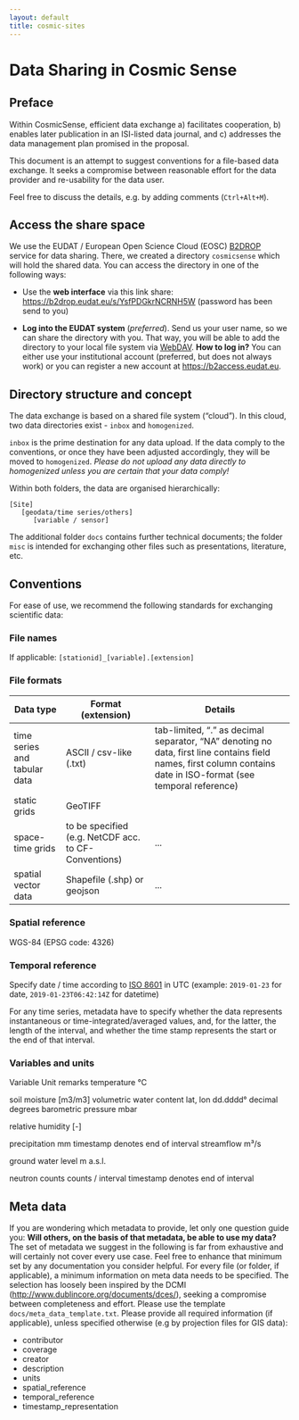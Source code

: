 ```yaml
---
layout: default
title: cosmic-sites
---
```


# Data Sharing in Cosmic Sense

## Preface

Within CosmicSense, efficient data exchange a) facilitates cooperation, b) enables later publication in an ISI-listed data journal, and c) addresses the data management plan promised in the proposal.

This document is an attempt to suggest conventions for a file-based data exchange. It seeks a compromise between reasonable effort for the data provider and re-usability for the data user.

Feel free to discuss the details, e.g. by adding comments (`Ctrl+Alt+M`).

## Access the share space

We use the EUDAT / European Open Science Cloud (EOSC) [B2DROP](https://b2drop.eudat.eu) service for data sharing. There, we created a directory `cosmicsense` which will hold the shared data. You can access the directory in one of the following ways:

- Use the **web interface** via this link share: https://b2drop.eudat.eu/s/YsfPDGkrNCRNH5W (password has been send to you)

- **Log into the EUDAT system** (*preferred*). Send us your user name, so we can share the directory with you. That way, you will be able to add the directory to your local file system via [WebDAV](https://eudat.eu/services/userdoc/b2drop#UserDocumentation-B2DROPUsage-WebDavclient). **How to log in?** You can either use your institutional account (preferred, but does not always work) or you can register a new account at https://b2access.eudat.eu.

## Directory structure and concept

The data exchange is based on a shared file system (“cloud”). In this cloud, two data directories exist - `inbox` and `homogenized`. 

`inbox` is the prime destination for any data upload. If the data comply to the conventions, or once they have been adjusted accordingly, they will be moved to `homogenized`. *Please do not upload any data directly to homogenized unless you are certain that your data comply!*

Within both folders, the data are organised hierarchically:

```
[Site]
   [geodata/time series/others]
      [variable / sensor]
```

The additional folder `docs` contains further technical documents; the folder `misc` is intended for exchanging other files such as presentations, literature, etc.

## Conventions

For ease of use, we recommend the following standards for exchanging scientific data:

### File names
If applicable: `[stationid]_[variable].[extension]`

### File formats
| Data type      | Format (extension) | Details |
| -------------- | ------------------ | ------- |
| time series and tabular data | ASCII / csv-like (.txt)       | tab-limited, “.” as decimal separator, “NA” denoting no data, first line contains field names, first column contains date in ISO-format (see temporal reference) |
| static grids   | GeoTIFF        |
| space-time grids | to be specified (e.g. NetCDF acc. to CF-Conventions) | ... |
| spatial vector data | Shapefile (.shp) or geojson | ... |


### Spatial reference

WGS-84 (EPSG code: 4326)

### Temporal reference
Specify date / time according to [ISO 8601](https://en.wikipedia.org/wiki/ISO_8601) in UTC (example: `2019-01-23` for date, `2019-01-23T06:42:14Z` for datetime)

For any time series, metadata have to specify whether the data represents instantaneous or time-integrated/averaged values, and, for the latter, the length of the interval, and whether the time stamp represents the start or the end of that interval.

### Variables and units
Variable
Unit
remarks
temperature
°C


soil moisture
[m3/m3]
volumetric water content
lat, lon
dd.dddd°
decimal degrees
barometric pressure
mbar


relative humidity
[-]


precipitation
mm
timestamp denotes end of interval
streamflow
m³/s


ground water level
m a.s.l.


neutron counts
counts / interval
timestamp denotes end of interval


## Meta data
If you are wondering which metadata to provide, let only one question guide you: **Will others, on the basis of that metadata, be able to use my data?** The set of metadata we suggest in the following is far from exhaustive and will certainly not cover every use case. Feel free to enhance that minimum set by any documentation you consider helpful.
For every file (or folder, if applicable), a minimum information on meta data needs to be specified. The selection has loosely been inspired by the DCMI (http://www.dublincore.org/documents/dces/), seeking a compromise between completeness and effort.
Please use the template `docs/meta_data_template.txt`. Please provide all required information (if applicable), unless specified otherwise (e.g by projection files for GIS data):

- contributor
- coverage
- creator
- description
- units
- spatial_reference
- temporal_reference
- timestamp_representation
